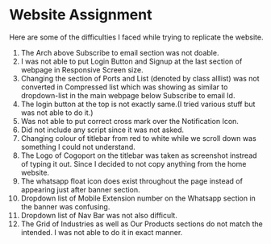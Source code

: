 # Website Assignment

Here are some of the difficulties I faced while trying to replicate the website.

1. The Arch above Subscribe to email section was not doable.
2. I was not able to put Login Button and Signup at the last section of webpage in Responsive Screen size.
3. Changing the section of Ports and List (denoted by class alllist) was not converted in Compressed list which was showing as similar to dropdown-list in the main webpage
   below Subscribe to email Id.
4. The login button at the top is not exactly same.(I tried various stuff but was not able to do it.)
5. Was not able to put correct cross mark over the Notification Icon.
6. Did not include any script since it was not asked.
7. Changing colour of titlebar from red to white while we scroll down was something I could not understand.
8. The Logo of Cogoport on the titlebar was taken as screenshot instread of typing it out.
   Since I decided to not copy anything from the home website.
9. The whatsapp float icon does exist throughout the page instead of appearing just after banner section.
10. Dropdown list of Mobile Extension number on the Whatsapp section in the banner was confusing.
11. Dropdown list of Nav Bar was not also difficult.
12. The Grid of Industries as well as Our Products sections do not match the intended. I was not able to
    do it in exact manner.
